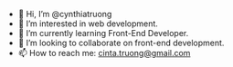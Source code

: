 - 👋 Hi, I’m @cynthiatruong
- 👀 I’m interested in web development.
- 🌱 I’m currently learning Front-End Developer.
- 💞️ I’m looking to collaborate on front-end development.
- 📫 How to reach me: cinta.truong@gmail.com

<!---
cynthiatruong/cynthiatruong is a ✨ special ✨ repository because its `README.md` (this file) appears on your GitHub profile.
You can click the Preview link to take a look at your changes.
--->
